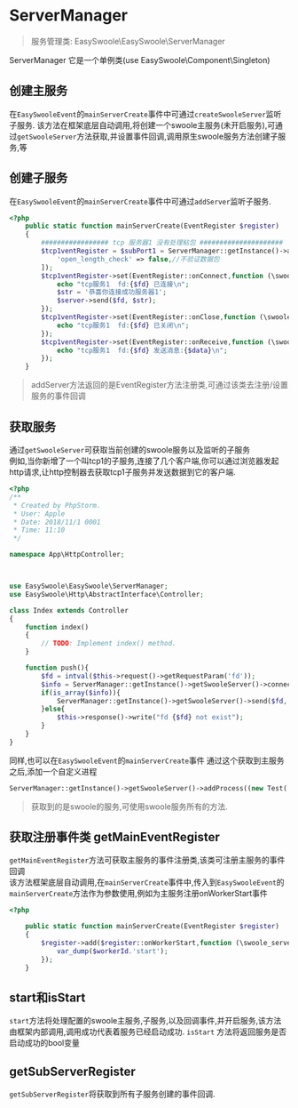# ServerManager

> 服务管理类: EasySwoole\EasySwoole\ServerManager

ServerManager 它是一个单例类(use EasySwoole\Component\Singleton)
## 创建主服务
在`EasySwooleEvent`的`mainServerCreate`事件中可通过`createSwooleServer`监听子服务.
该方法在框架底层自动调用,将创建一个swoole主服务(未开启服务),可通过`getSwooleServer`方法获取,并设置事件回调,调用原生swoole服务方法创建子服务,等

## 创建子服务
在`EasySwooleEvent`的`mainServerCreate`事件中可通过`addServer`监听子服务.
````php
<?php
    public static function mainServerCreate(EventRegister $register)
    {
        ################# tcp 服务器1 没有处理粘包 #####################
        $tcp1ventRegister = $subPort1 = ServerManager::getInstance()->addServer('tcp1', 9502, SWOOLE_TCP, '0.0.0.0', [
            'open_length_check' => false,//不验证数据包
        ]);
        $tcp1ventRegister->set(EventRegister::onConnect,function (\swoole_server $server, int $fd, int $reactor_id) {
            echo "tcp服务1  fd:{$fd} 已连接\n";
            $str = '恭喜你连接成功服务器1';
            $server->send($fd, $str);
        });
        $tcp1ventRegister->set(EventRegister::onClose,function (\swoole_server $server, int $fd, int $reactor_id) {
            echo "tcp服务1  fd:{$fd} 已关闭\n";
        });
        $tcp1ventRegister->set(EventRegister::onReceive,function (\swoole_server $server, int $fd, int $reactor_id, string $data) {
            echo "tcp服务1  fd:{$fd} 发送消息:{$data}\n";
        });
    }
````
> addServer方法返回的是EventRegister方法注册类,可通过该类去注册/设置服务的事件回调


## 获取服务
通过`getSwooleServer`可获取当前创建的swoole服务以及监听的子服务  
例如,当你新增了一个叫tcp1的子服务,连接了几个客户端,你可以通过浏览器发起http请求,让http控制器去获取tcp1子服务并发送数据到它的客户端.  
````php
<?php
/**
 * Created by PhpStorm.
 * User: Apple
 * Date: 2018/11/1 0001
 * Time: 11:10
 */

namespace App\HttpController;



use EasySwoole\EasySwoole\ServerManager;
use EasySwoole\Http\AbstractInterface\Controller;

class Index extends Controller
{
    function index()
    {
        // TODO: Implement index() method.
    }

    function push(){
        $fd = intval($this->request()->getRequestParam('fd'));
        $info = ServerManager::getInstance()->getSwooleServer()->connection_info($fd);
        if(is_array($info)){
            ServerManager::getInstance()->getSwooleServer()->send($fd,'push in http at '.time());
        }else{
            $this->response()->write("fd {$fd} not exist");
        }
    }
}
````
同样,也可以在`EasySwooleEvent`的`mainServerCreate`事件 通过这个获取到主服务之后,添加一个自定义进程
```php
ServerManager::getInstance()->getSwooleServer()->addProcess((new Test('test_process'))->getProcess());
```
> 获取到的是swoole的服务,可使用swoole服务所有的方法.

## 获取注册事件类 getMainEventRegister
`getMainEventRegister`方法可获取主服务的事件注册类,该类可注册主服务的事件回调  
该方法框架底层自动调用,在`mainServerCreate`事件中,传入到`EasySwooleEvent`的`mainServerCreate`方法作为参数使用,例如为主服务注册onWorkerStart事件
```php
<?php

    public static function mainServerCreate(EventRegister $register)
    {
        $register->add($register::onWorkerStart,function (\swoole_server $server,int $workerId){
            var_dump($workerId.'start');
        });
    }
```

## start和isStart
`start`方法将处理配置的swoole主服务,子服务,以及回调事件,并开启服务,该方法由框架内部调用,调用成功代表着服务已经启动成功.
`isStart` 方法将返回服务是否启动成功的bool变量

## getSubServerRegister
`getSubServerRegister`将获取到所有子服务创建的事件回调.



